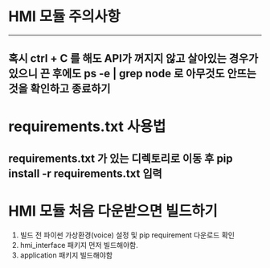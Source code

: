 # HMI 모듈 주의사항 
------------------
혹시 ctrl + C 를 해도 API가 꺼지지 않고 살아있는 경우가 있으니 
끈 후에도 ps -e | grep node 로 아무것도 안뜨는 것을 확인하고 종료하기
------------------------------------------------------------
# requirements.txt 사용법 
requirements.txt 가 있는 디렉토리로 이동 후 
pip install -r requirements.txt 입력
------------------------------------------------------------
# HMI 모듈 처음 다운받으면 빌드하기 
1. 빌드 전 파이썬 가상환경(voice) 설정 및 pip requirement 다운로드 확인 
2. hmi_interface 패키지 먼저 빌드해야함. 
3. application 패키지 빌드해야함 
